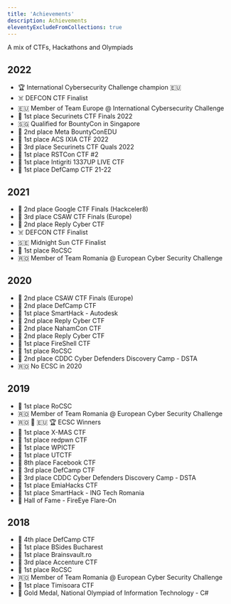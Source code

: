 ```yaml
---
title: 'Achievements'
description: Achievements
eleventyExcludeFromCollections: true
---
```


A mix of CTFs, Hackathons and Olympiads 

## 2022

* 🏆 International Cybersecurity Challenge champion 🇪🇺
* ☠️ DEFCON CTF Finalist
* 🇪🇺 Member of Team Europe @ International Cybersecurity Challenge
* 🥇 1st place Securinets CTF Finals 2022
* 🇸🇬 Qualified for BountyCon in Singapore
* 🥈 2nd place Meta BountyConEDU
* 🥇 1st place ACS IXIA CTF 2022
* 🥉 3rd place Securinets CTF Quals 2022
* 🥇 1st place RSTCon CTF #2
* 🥇 1st place Intigriti 1337UP LIVE CTF
* 🥇 1st place DefCamp CTF 21-22 

## 2021

* 🥈 2nd place Google CTF Finals (Hackceler8)
* 🥉 3rd place CSAW CTF Finals (Europe)
* 🥈 2nd place Reply Cyber CTF
* ☠️ DEFCON CTF Finalist
* 🇸🇪 Midnight Sun CTF Finalist
* 🥇 1st place RoCSC
* 🇷🇴 Member of Team Romania @ European Cyber Security Challenge

## 2020

* 🥈 2nd place CSAW CTF Finals (Europe)
* 🥈 2nd place DefCamp CTF
* 🥇 1st place SmartHack - Autodesk
* 🥈 2nd place Reply Cyber CTF
* 🥈 2nd place NahamCon CTF
* 🥈 2nd place Reply Cyber CTF
* 🥇 1st place FireShell CTF
* 🥇 1st place RoCSC
* 🥈 2nd place CDDC Cyber Defenders Discovery Camp - DSTA
* 🇷🇴 No ECSC in 2020

## 2019

* 🥇 1st place RoCSC
* 🇷🇴 Member of Team Romania @ European Cyber Security Challenge
* 🇷🇴 🥇 🇪🇺 🏆 ECSC Winners
* 🥇 1st place X-MAS CTF
* 🥇 1st place redpwn CTF
* 🥇 1st place WPICTF
* 🥇 1st place UTCTF
* 🔵 8th place Facebook CTF
* 🥉 3rd place DefCamp CTF
* 🥉 3rd place CDDC Cyber Defenders Discovery Camp - DSTA
* 🥇 1st place EmiaHacks CTF
* 🥇 1st place SmartHack - ING Tech Romania
* 🏅 Hall of Fame - FireEye Flare-On

## 2018

* 🏅 4th place DefCamp CTF
* 🥇 1st place BSides Bucharest
* 🥇 1st place Brainsvault.ro
* 🥈 3rd place Accenture CTF
* 🥇 1st place RoCSC
* 🇷🇴 Member of Team Romania @ European Cyber Security Challenge
* 🥇 1st place Timisoara CTF
* 🥇 Gold Medal, National Olympiad of Information Technology - C#
